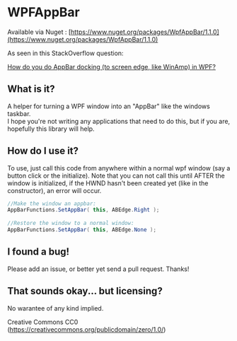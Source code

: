 WPFAppBar 
=========

Available via Nuget : [https://www.nuget.org/packages/WpfAppBar/1.1.0](https://www.nuget.org/packages/WpfAppBar/1.1.0)

As seen in this StackOverflow question:

[How do you do AppBar docking (to screen edge, like WinAmp) in WPF?](http://stackoverflow.com/q/75785/12643)


What is it?
----------
A helper for turning a WPF window into an "AppBar" like the windows taskbar.  
I hope you're not writing any applications that need to do this, but if you 
are, hopefully this library will help.


How do I use it?
----------------
To use, just call this code from anywhere within a normal wpf window (say a button click or the initialize). Note that you can not call this until AFTER the window is initialized, if the HWND hasn't been created yet (like in the constructor), an error will occur.


```C#
//Make the window an appbar:
AppBarFunctions.SetAppBar( this, ABEdge.Right );
  
//Restore the window to a normal window:
AppBarFunctions.SetAppBar( this, ABEdge.None );
```

I found a bug!
--------------
Please add an issue, or better yet send a pull request. 
Thanks!



That sounds okay... but licensing?
----------------------------------

No warantee of any kind implied.

Creative Commons CC0 (https://creativecommons.org/publicdomain/zero/1.0/)

